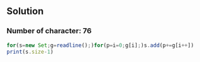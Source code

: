 ## Solution

### Number of character: 76

```js
for(s=new Set;g=readline();)for(p=i=0;g[i];)s.add(p+=g[i++])
print(s.size-1)
```